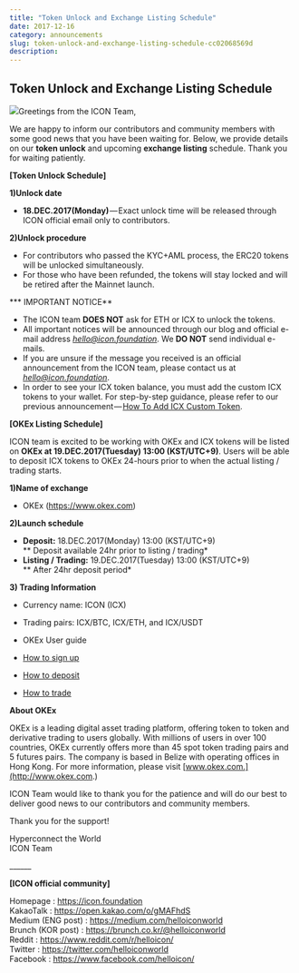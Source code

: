 ```yaml
---
title: "Token Unlock and Exchange Listing Schedule"
date: 2017-12-16
category: announcements
slug: token-unlock-and-exchange-listing-schedule-cc02068569d
description:
---
```


## Token Unlock and Exchange Listing Schedule

![](https://cdn-images-1.medium.com/max/800/1*qLGjn-iAC0UD-YqsoBVNJg.png)Greetings from the ICON Team,

We are happy to inform our contributors and community members with some good news that you have been waiting for. Below, we provide details on our **token unlock** and upcoming **exchange listing** schedule. Thank you for waiting patiently.

**[Token Unlock Schedule]**

**1)Unlock date**

* **18.DEC.2017(Monday)** — Exact unlock time will be released through ICON official email only to contributors.

**2)Unlock procedure**

* For contributors who passed the KYC+AML process, the ERC20 tokens will be unlocked simultaneously.
* For those who have been refunded, the tokens will stay locked and will be retired after the Mainnet launch.

*** IMPORTANT NOTICE**

* The ICON team **DOES NOT** ask for ETH or ICX to unlock the tokens.
* All important notices will be announced through our blog and official e-mail address *hello@icon.foundation*. We **DO NOT** send individual e-mails.
* If you are unsure if the message you received is an official announcement from the ICON team, please contact us at *hello@icon.foundation*.
* In order to see your ICX token balance, you must add the custom ICX tokens to your wallet. For step-by-step guidance, please refer to our previous announcement — [How To Add ICX Custom Token](https://medium.com/helloiconworld/how-to-add-icx-custom-token-df944450f998).

**[OKEx Listing Schedule]**

ICON team is excited to be working with OKEx and ICX tokens will be listed on **OKEx at 19.DEC.2017(Tuesday) 13:00 (KST/UTC+9)**. Users will be able to deposit ICX tokens to OKEx 24-hours prior to when the actual listing / trading starts.

**1)Name of exchange**

* OKEx (<https://www.okex.com>)

**2)Launch schedule**

* **Deposit:** 18.DEC.2017(Monday) 13:00 (KST/UTC+9)  
** Deposit available 24hr prior to listing / trading*
* **Listing / Trading:** 19.DEC.2017(Tuesday) 13:00 (KST/UTC+9)  
** After 24hr deposit period*

**3) Trading Information**

* Currency name: ICON (ICX)
* Trading pairs: ICX/BTC, ICX/ETH, and ICX/USDT

* OKEx User guide

* [How to sign up](https://support.okex.com/hc/en-us/articles/115001568492-How-to-Sign-Up-)
* [How to deposit](https://support.okex.com/hc/en-us/articles/115001569572-How-to-Deposit-)
* [How to trade](https://support.okex.com/hc/en-us/articles/115001569792-How-to-Trade-)

**About OKEx**

OKEx is a leading digital asset trading platform, offering token to token and derivative trading to users globally. With millions of users in over 100 countries, OKEx currently offers more than 45 spot token trading pairs and 5 futures pairs. The company is based in Belize with operating offices in Hong Kong. For more information, please visit [www.okex.com.](http://www.okex.com.)

ICON Team would like to thank you for the patience and will do our best to deliver good news to our contributors and community members.

Thank you for the support!

Hyperconnect the World  
ICON Team

\_\_\_\_\_\_

**[ICON official community]**

Homepage : <https://icon.foundation>  
KakaoTalk : <https://open.kakao.com/o/gMAFhdS>  
Medium (ENG post) : <https://medium.com/helloiconworld>  
Brunch (KOR post) : <https://brunch.co.kr/@helloiconworld>  
Reddit : <https://www.reddit.com/r/helloicon/>  
Twitter : <https://twitter.com/helloiconworld>  
Facebook : <https://www.facebook.com/helloicon/>

